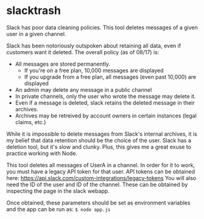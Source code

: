 # slacktrash
Slack has poor data cleaning policies. This tool deletes messages of a given user in a given channel.

Slack has been notoriously outspoken about retaining all data, even if customers want it deleted.
The overall policy (as of 08/17) is:
* All messages are stored permanently.  
  * If you're on a free plan, 10,000 messages are displayed
  * If you upgrade from a free plan, all messages (even past 10,000) are displayed
* An admin may delete any message in a public channel
* In private channels, only the user who wrote the message may delete it.
* Even if a message is deleted, slack retains the deleted message in their archives.
* Archives may be retreived by account owners in certain instances (legal claims, etc.)

While it is impossible to delete messages from Slack's internal archives, it is my belief that data retention should be the choice of the user. Slack has a deletion tool, but it's slow and clunky. Plus, this gives me a great exuse to practice working with Node.

This tool deletes all messages of UserA in a channel. In order for it to work, you must have a legacy API token for that user. API tokens can be obtained here: https://api.slack.com/custom-integrations/legacy-tokens
You will also need the ID of the user and ID of the channel. These can be obtained by inspecting the page in the slack webapp.

Once obtained, these parameters should be set as environment variables and the app can be run as:
`$ node app.js`
